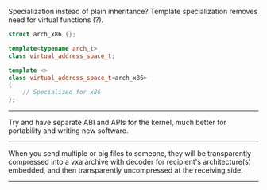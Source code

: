 Specialization instead of plain inheritance?
Template specialization removes need for virtual functions (?).

```cpp
struct arch_x86 {};

template<typename arch_t>
class virtual_address_space_t;

template <>
class virtual_address_space_t<arch_x86>
{
    // Specialized for x86
};
```
----------------------------------------------------------------------

Try and have separate ABI and APIs for the kernel, much better for portability and writing new software.

----------------------------------------------------------------------

When you send multiple or big files to someone, they will be transparently compressed into a vxa archive with decoder
for recipient's architecture(s) embedded, and then transparently uncompressed at the receiving side.

----------------------------------------------------------------------
